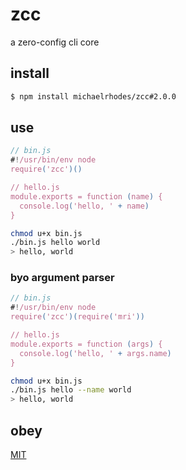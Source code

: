 # zcc
a zero-config cli core

## install
```sh
$ npm install michaelrhodes/zcc#2.0.0
```

## use

```js
// bin.js
#!/usr/bin/env node
require('zcc')()

// hello.js
module.exports = function (name) {
  console.log('hello, ' + name)
}
```

```sh
chmod u+x bin.js
./bin.js hello world
> hello, world
```

### byo argument parser
```js
// bin.js
#!/usr/bin/env node
require('zcc')(require('mri'))

// hello.js
module.exports = function (args) {
  console.log('hello, ' + args.name)
}
```

```sh
chmod u+x bin.js
./bin.js hello --name world
> hello, world
```

## obey
[MIT](http://opensource.org/licenses/MIT)

